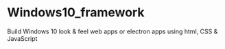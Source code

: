 # Windows10_framework
Build Windows 10 look &amp; feel web apps or electron apps using html, CSS &amp; JavaScript
